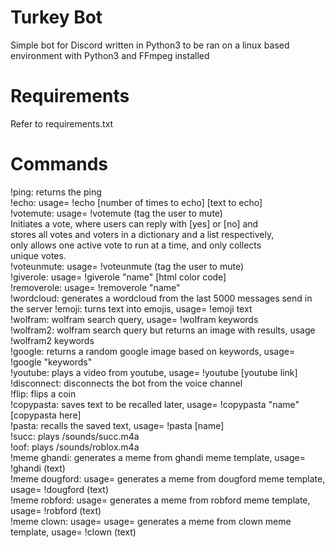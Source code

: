 # Turkey Bot
Simple bot for Discord written in Python3 to be ran on a linux based environment with Python3 and FFmpeg installed
# Requirements
Refer to requirements.txt
# Commands
!ping: returns the ping  
!echo: usage= !echo [number of times to echo] [text to echo]  
!votemute: usage= !votemute (tag the user to mute)  
           Initiates a vote, where users can reply with [yes] or [no] and  
           stores all votes and voters in a dictionary and a list respectively,  
           only allows one active vote to run at a time, and only collects  
           unique votes.  
!voteunmute: usage= !voteunmute (tag the user to mute)  
!giverole: usage= !giverole "name" [html color code]  
!removerole: usage= !removerole "name"  
!wordcloud: generates a wordcloud from the last 5000 messages send in the server 
!emoji: turns text into emojis, usage= !emoji text  
!wolfram: wolfram search  query, usage= !wolfram keywords  
!wolfram2: wolfram search query but returns an image with results, usage !wolfram2 keywords  
!google: returns a random google image based on keywords, usage= !google "keywords"  
!youtube: plays a video from youtube, usage= !youtube [youtube link]  
!disconnect: disconnects the bot from the voice channel  
!flip: flips a coin  
!copypasta: saves text to be recalled later, usage= !copypasta "name" [copypasta here]  
!pasta: recalls the saved text, usage= !pasta [name]  
!succ: plays /sounds/succ.m4a  
!oof: plays /sounds/roblox.m4a  
!meme ghandi: generates a meme from ghandi meme template, usage= !ghandi (text)  
!meme dougford: usage= generates a meme from dougford meme template, usage= !dougford (text)  
!meme robford: usage= generates a meme from robford meme template, usage= !robford (text)   
!meme clown: usage= usage= generates a meme from clown meme template, usage= !clown (text)  
